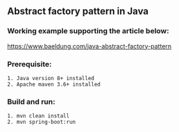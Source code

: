 
## Abstract factory pattern in Java
### Working example supporting the article below:

https://www.baeldung.com/java-abstract-factory-pattern

### Prerequisite:
    1. Java version 8+ installed
    2. Apache maven 3.6+ installed

### Build and run:
    1. mvn clean install
    2. mvn spring-boot:run